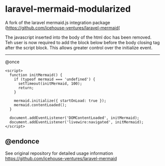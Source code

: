 # laravel-mermaid-modularized
A fork of the laravel mermaid.js integration package (https://github.com/icehouse-ventures/laravel-mermaid(

The javascript inserted into the body of the html doc has been removed. Teh user is now required to add the block below before the body closing tag after the script block.
This allows greater control over the initialize event.

---
@once
    <script src="https://cdn.jsdelivr.net/npm/mermaid/dist/mermaid.min.js" defer></script>

    <script>
      function initMermaid() {
        if (typeof mermaid === 'undefined') {
          setTimeout(initMermaid, 100);
          return;
        }

        mermaid.initialize({ startOnLoad: true });
        mermaid.contentLoaded();
      }

      document.addEventListener('DOMContentLoaded', initMermaid);
      document.addEventListener('livewire:navigated', initMermaid);
    </script>
@endonce
---

See original repository for detailed usage information <https://github.com/icehouse-ventures/laravel-mermaid>